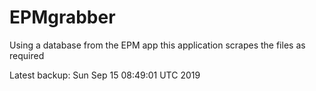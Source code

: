 # EPMgrabber
Using a database from the EPM app this application scrapes the files as required


Latest backup: Sun Sep 15 08:49:01 UTC 2019
